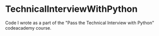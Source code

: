 # TechnicalInterviewWithPython
Code I wrote as a part of the "Pass the Technical Interview with Python" codeacademy course.
